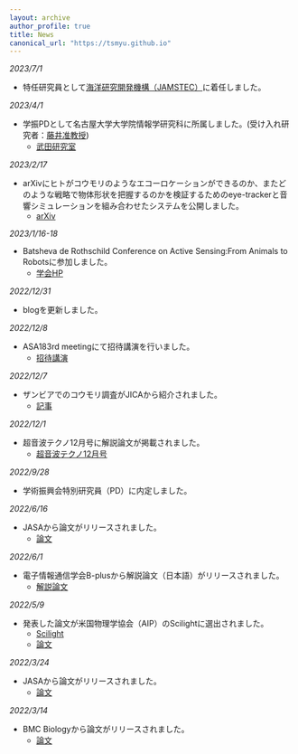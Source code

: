 ```yaml
---
layout: archive
author_profile: true
title: News
canonical_url: "https://tsmyu.github.io"
---
```

*2023/7/1*
- 特任研究員として[海洋研究開発機構（JAMSTEC）](https://www.jamstec.go.jp/j/)に着任しました。

*2023/4/1*
- 学振PDとして名古屋大学大学院情報学研究科に所属しました。(受け入れ研究者：[藤井准教授](https://sites.google.com/view/keisuke198619jp/))
    - [武田研究室](https://takedalab.g.sp.m.is.nagoya-u.ac.jp/)

*2023/2/17*
- arXivにヒトがコウモリのようなエコーロケーションができるのか、またどのような戦略で物体形状を把握するのかを検証するためのeye-trackerと音響シミュレーションを組み合わせたシステムを公開しました。
    - [arXiv](https://arxiv.org/abs/2302.08794)

*2023/1/16-18*
- Batsheva de Rothschild Conference on Active Sensing:From Animals to Robotsに参加しました。
    - [学会HP](https://www.weizmann.ac.il/conferences/AS2020/)

*2022/12/31*
- blogを更新しました。

*2022/12/8*
- ASA183rd meetingにて招待講演を行いました。
    - [招待講演](https://asa.scitation.org/doi/abs/10.1121/10.0016173)

*2022/12/7*
- ザンビアでのコウモリ調査がJICAから紹介されました。
    - [記事](https://www.jica.go.jp/project/all_africa/002/news/20221207.html)

*2022/12/1*
- 超音波テクノ12月号に解説論文が掲載されました。
    - [超音波テクノ12月号](https://www.nikko-pb.co.jp/products/detail.php?product_id=5426)

*2022/9/28*
- 学術振興会特別研究員（PD）に内定しました。

*2022/6/16*
- JASAから論文がリリースされました。
    - [論文](https://asa.scitation.org/doi/full/10.1121/10.0011737)

*2022/6/1*
- 電子情報通信学会B-plusから解説論文（日本語）がリリースされました。
    - [解説論文](https://www.jstage.jst.go.jp/article/bplus/16/1/16_6/_article/-char/ja/)

*2022/5/9*
- 発表した論文が米国物理学協会（AIP）のScilightに選出されました。
    - [Scilight](https://aip.scitation.org/doi/10.1063/10.0010484)
    - [論文](https://asa.scitation.org/doi/10.1121/10.0009916)

*2022/3/24*
- JASAから論文がリリースされました。
    - [論文](https://asa.scitation.org/doi/10.1121/10.0009916)

*2022/3/14*
- BMC Biologyから論文がリリースされました。
    - [論文](https://bmcbiol.biomedcentral.com/articles/10.1186/s12915-022-01253-y)